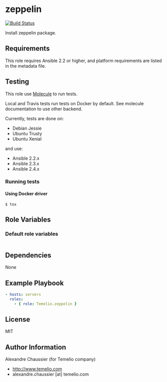 # zeppelin

[![Build Status](https://travis-ci.org/Temelio/ansible-role-zeppelin.svg?branch=master)](https://travis-ci.org/Temelio/ansible-role-zeppelin)

Install zeppelin package.

## Requirements

This role requires Ansible 2.2 or higher,
and platform requirements are listed in the metadata file.

## Testing

This role use [Molecule](https://github.com/metacloud/molecule/) to run tests.

Local and Travis tests run tests on Docker by default.
See molecule documentation to use other backend.

Currently, tests are done on:
- Debian Jessie
- Ubuntu Trusty
- Ubuntu Xenial

and use:
- Ansible 2.2.x
- Ansible 2.3.x
- Ansible 2.4.x

### Running tests

#### Using Docker driver

```
$ tox
```

## Role Variables

### Default role variables

``` yaml
```

## Dependencies

None

## Example Playbook

``` yaml
- hosts: servers
  roles:
    - { role: Temelio.zeppelin }
```

## License

MIT

## Author Information

Alexandre Chaussier (for Temelio company)
- http://www.temelio.com
- alexandre.chaussier [at] temelio.com
